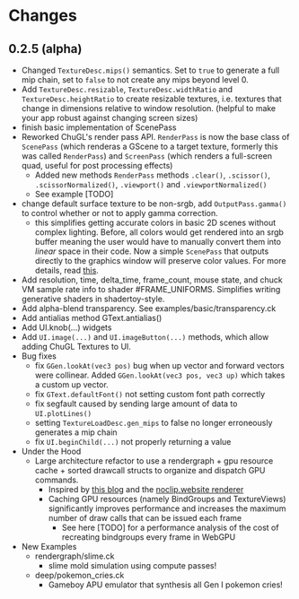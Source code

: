 # Changes

## 0.2.5 (alpha)

- Changed `TextureDesc.mips()` semantics. Set to `true` to generate a full mip chain, set to `false` to not create any mips beyond level 0.
- Add `TextureDesc.resizable`, `TextureDesc.widthRatio` and `TextureDesc.heightRatio` to create resizable textures, i.e. textures that change in dimensions relative to window resolution. (helpful to make your app robust against changing screen sizes)
- finish basic implementation of ScenePass 
- Reworked ChuGL's render pass API. `RenderPass` is now the base class of `ScenePass` (which renderas a GScene to a target texture, formerly this was called `RenderPass`) and `ScreenPass` (which renders a full-screen quad, useful for post processing effects)
  - Added new methods `RenderPass` methods `.clear()`, `.scissor()`, `.scissorNormalized()`, `.viewport()` and `.viewportNormalized()` 
  - See example [TODO]
- change default surface texture to be non-srgb, add `OutputPass.gamma()` to control whether or not to apply gamma correction.
  - this simplifies getting accurate colors in basic 2D scenes without complex lighting. Before, all colors would get rendered into an srgb buffer meaning the user would have to manually convert them into *linear* space in their code. Now a simple `ScenePass` that outputs directly to the graphics window will preserve color values. For more details, read [this](https://medium.com/@tomforsyth/the-srgb-learning-curve-773b7f68cf7a).
- Add resolution, time, delta_time, frame_count, mouse state, and chuck VM sample rate info to shader #FRAME_UNIFORMS. Simplifies writing generative shaders in shadertoy-style.
- Add alpha-blend transparency. See examples/basic/transparency.ck
- Add antialias method GText.antialias()
- Add UI.knob(...) widgets
- Add `UI.image(...)` and `UI.imageButton(...)` methods, which allow adding ChuGL Textures to UI. 
- Bug fixes
  - fix `GGen.lookAt(vec3 pos)` bug when up vector and forward vectors were collinear. Added `GGen.lookAt(vec3 pos, vec3 up)` which takes a custom up vector.
  - fix `GText.defaultFont()` not setting custom font path correctly
  - fix segfault caused by sending large amount of data to `UI.plotLines()`
  - setting `TextureLoadDesc.gen_mips` to false no longer erroneously generates a mip chain
  - fix `UI.beginChild(...)` not properly returning a value
- Under the Hood
  - Large architecture refactor to use a rendergraph + gpu resource cache + sorted drawcall structs to organize and dispatch GPU commands.
    - Inspired by [this blog](https://blog.mecheye.net/2023/09/how-to-write-a-renderer-for-modern-apis/) and the [noclip.website renderer](https://github.com/magcius/gfxrlz)
    - Caching GPU resources (namely BindGroups and TextureViews) significantly improves performance and increases the maximum number of draw calls that can be issued each frame
      - See here [TODO] for a performance analysis of the cost of recreating bindgroups every frame in WebGPU
- New Examples
  - rendergraph/slime.ck
    - slime mold simulation using compute passes!
  - deep/pokemon_cries.ck
    - Gameboy APU emulator that synthesis all Gen I pokemon cries!